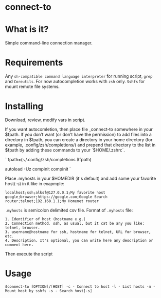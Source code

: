 connect-to
===

# What is it?
Simple command-line connection manager.

# Requirements
Any `sh-compatible command language interpreter` for running script, `grep` and `Coreutils`. For now autocompletion works with `zsh` only. `Sshfs` for mount remote file systems.

# Installing
Download, review, modify vars in script.

If you want autocomletion, then place file _connect-to somewhere in your $fpath. If you don’t want (or don’t have the permission) to add files into a directory in $fpath, you can create a directory in your home directory (for example, .config/zsh/completions/) and prepend that directory to the list in $fpath by adding these commands to your `$HOME/.zshrc`.

`
fpath=(~/.config/zsh/completions $fpath)

autoload -Uz compinit
compinit
`

Place .myhosts in your $HOMEDIR (it's default) and add some your favorite host(-s) in it like in exapmple:

`
localhost;ssh;alksf@127.0.0.1;My favorite host
google;browser;https://google.com;Google Search
router;telnet;192.168.1.1;My Homenet router
`

`.myhosts` is semicolon delimited csv file. Format of `.myhosts` file:

    1. Identifier of host (hostname e.g.)
    2. Connection method. ssh, as usual, but it cat be any you like: telnet, browser.
    3. username@hostname for ssh, hostname for telnet, URL for browser, etc.
    4. Description. It's optional, you can write here any description or comment here.

Then execute the script

# Usage
`
$connect-to [OPTION]/[HOST]
-c - Connect to host
-l - List hosts
-m - Mount host by sshfs
-s - Search host[-s]
`
